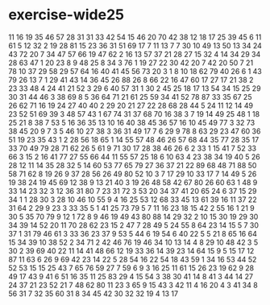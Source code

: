 # exercise-wide25
11
16
19
35
46
57
28
31
31
33
42
54
15
46
20
70
42
38
12
18
17
25
39
45
6
11
61
5
12
32
2
19
28
81
15
23
36
31
51
69
17
7
11
13
7
7
30
10
49
13
50
13
34
24
43
72
20
7
34
47
57
66
19
47
62
2
16
13
57
37
21
28
27
15
32
4
14
34
29
34
28
63
47
1
20
23
8
9
48
25
8
34
3
76
1
19
27
22
30
42
20
7
42
20
50
7
21
78
10
37
29
58
29
57
64
16
40
41
45
56
73
20
3
1
8
10
18
62
79
40
26
6
1
43
79
26
13
7
1
29
41
43
14
36
45
26
88
26
8
66
22
16
47
60
17
27
17
21
38
2
23
33
48
4
24
41
21
52
3
29
6
40
57
31
1
30
2
45
25
18
17
13
54
34
15
25
29
30
31
44
46
3
38
69
8
5
36
64
71
21
61
25
59
34
41
52
78
87
33
35
67
25
26
62
71
16
19
24
27
40
40
2
29
20
21
27
22
28
68
28
44
5
24
11
12
14
49
23
52
51
69
39
3
48
57
43
1
67
74
31
37
68
70
16
38
3
7
19
14
49
25
48
1
18
25
21
8
38
7
53
5
16
36
35
13
10
16
40
38
45
36
57
16
10
45
49
77
3
32
73
38
45
20
9
7
3
5
46
10
27
38
3
36
31
49
17
7
6
29
9
78
8
63
29
23
47
60
36
51
19
23
35
43
1
2
28
56
18
65
1
14
55
57
48
46
26
57
68
44
35
77
28
35
17
33
70
49
79
28
71
62
26
5
61
9
71
30
17
28
38
46
26
6
2
33
1
15
41
7
52
33
66
3
15
2
16
41
77
27
55
66
44
11
55
57
25
18
6
10
63
4
23
38
34
19
40
5
26
28
12
11
14
35
28
32
5
14
60
53
77
65
79
27
36
37
21
22
89
68
48
71
88
50
58
71
62
8
19
26
9
37
28
56
26
49
80
52
10
3
7
17
29
10
33
17
7
14
49
5
26
19
38
24
19
45
69
12
38
9
13
21
40
3
19
26
48
58
42
67
80
26
60
63
1
48
9
33
14
23
32
3
12
36
31
80
7
23
31
72
3
53
20
34
37
41
20
65
24
6
37
15
29
34
1
1
28
30
3
28
10
46
10
55
9
4
16
25
53
12
68
33
45
13
61
39
16
11
37
22
31
64
2
29
9
23
3
33
35
5
1
41
25
73
79
5
7
11
16
23
18
15
42
2
55
16
1
21
9
30
5
35
70
79
9
12
1
72
8
9
46
19
49
43
80
88
14
29
32
2
10
15
30
19
29
30
34
39
14
52
20
11
70
28
62
23
15
2
47
7
28
49
5
24
55
8
64
23
14
15
5
7
30
37
1
31
79
46
61
3
33
36
23
37
9
53
5
44
6
19
54
6
40
22
5
5
21
8
65
16
64
15
34
39
10
38
52
2
34
71
2
42
46
76
19
46
34
10
13
14
4
8
29
10
48
42
3
5
30
2
39
69
40
22
11
14
41
48
66
12
19
33
36
14
39
23
14
64
15
9
5
15
17
12
87
11
63
6
26
9
69
42
23
14
22
5
28
54
16
22
54
18
43
59
1
34
16
53
44
52
52
53
15
15
25
43
7
65
76
59
27
7
59
6
9
3
16
25
11
61
15
26
23
19
62
9
28
49
17
43
9
41
6
51
16
35
11
25
83
29
4
15
54
3
38
30
41
14
8
41
3
44
14
27
24
37
21
23
52
21
7
48
62
80
11
23
3
65
9
15
43
3
42
11
4
16
20
4
3
41
34
8
56
31
7
32
35
60
31
8
34
45
42
30
32
32
19
4
13
17
